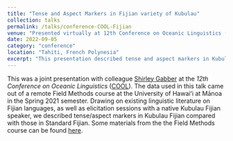 ```yaml
---
title: "Tense and Aspect Markers in Fijian variety of Kubulau"
collection: talks
permalink: /talks/conference-COOL-Fijian
venue: "Presented virtually at 12th Conference on Oceanic Linguistics (COOL). University of French Polynesia"
date: 2022-09-05
category: "conference"
location: "Tahiti, French Polynesia"
excerpt: "This presentation described tense and aspect markers in Kubulau Fijian, an Eastern Fijian language variety spoken in the Kubulau District of Bua Province of Vanua Levu, Fiji." 
---
```


This was a joint presentation with colleague [Shirley Gabber](https://www.shirleygabber.com/) at the *12th Conference on Oceanic Linguistics* ([COOL](https://sites.google.com/view/cool12tahiti/home)). The data used in this talk came out of a remote Field Methods course at the University of Hawaiʻi at Mānoa in the Spring 2021 semester. Drawing on existing linguistic literature on Fijian languages, as well as elicitation sessions with a native Kubulau Fijian speaker, we described tense/aspect markers in Kubulau Fijian compared with those in Standard Fijian. Some materials from the the Field Methods course can be found [here](https://hdl.handle.net/10125/75607). 
